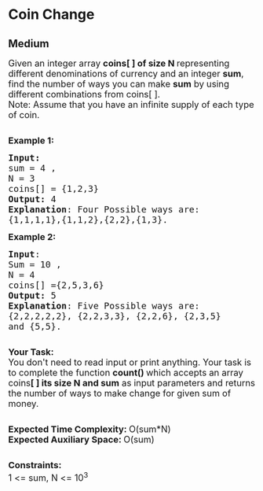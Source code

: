 # Coin Change
## Medium
<div class="problems_problem_content__Xm_eO" style="user-select: auto;"><p style="user-select: auto;"><span style="font-size: 18px; user-select: auto;">Given an integer&nbsp;array <strong style="user-select: auto;">coins[ ] of size N&nbsp;</strong>representing different denominations of currency and an integer <strong style="user-select: auto;">sum</strong>, find the number of ways you can make <strong style="user-select: auto;">sum</strong> by using different combinations from coins[ ]. &nbsp;<br style="user-select: auto;">
Note: Assume that you have an infinite supply of each type of coin.&nbsp; </span></p>

<p style="user-select: auto;"><br style="user-select: auto;">
<span style="font-size: 18px; user-select: auto;"><strong style="user-select: auto;">Example 1:</strong></span></p>

<pre style="user-select: auto;"><span style="font-size: 18px; user-select: auto;"><strong style="user-select: auto;">Input:</strong>
sum = 4 , 
N = 3
coins[] = {1,2,3}
<strong style="user-select: auto;">Output:</strong> 4
<strong style="user-select: auto;">Explanation</strong>: Four Possible ways are:
{1,1,1,1},{1,1,2},{2,2},{1,3}.</span>
</pre>

<p style="user-select: auto;"><span style="font-size: 18px; user-select: auto;"><strong style="user-select: auto;">Example 2:</strong></span></p>

<pre style="user-select: auto;"><span style="font-size: 18px; user-select: auto;"><strong style="user-select: auto;">Input</strong>:
Sum = 10 , 
N = 4
coins[] ={2,5,3,6}
<strong style="user-select: auto;">Output:</strong> 5
<strong style="user-select: auto;">Explanation</strong>: Five Possible ways are:
{2,2,2,2,2}, {2,2,3,3}, {2,2,6}, {2,3,5} 
and {5,5}.
</span></pre>

<p style="user-select: auto;"><br style="user-select: auto;">
<span style="font-size: 18px; user-select: auto;"><strong style="user-select: auto;">Your Task:</strong><br style="user-select: auto;">
You don't need to read input or print anything. Your task is to complete the function&nbsp;<strong style="user-select: auto;">count()&nbsp;</strong>which accepts an array coins<strong style="user-select: auto;">[ ] its size N&nbsp;and sum</strong>&nbsp;as input parameters and returns the number of ways to make change for given sum of money.&nbsp;</span></p>

<p style="user-select: auto;"><br style="user-select: auto;">
<span style="font-size: 18px; user-select: auto;"><strong style="user-select: auto;">Expected Time Complexity:&nbsp;</strong>O(sum*N)<br style="user-select: auto;">
<strong style="user-select: auto;">Expected Auxiliary Space:&nbsp;</strong>O(sum)</span></p>

<p style="user-select: auto;"><br style="user-select: auto;">
<span style="font-size: 18px; user-select: auto;"><strong style="user-select: auto;">Constraints:</strong><br style="user-select: auto;">
1 &lt;= sum, N&nbsp;&lt;= 10<sup style="user-select: auto;">3</sup></span></p>
</div>
